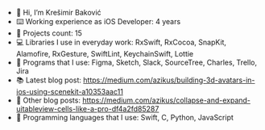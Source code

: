 - 👋 Hi, I’m Krešimir Baković
- ⌨️ Working experience as iOS Developer: 4 years
- 💼 Projects count: 15
- 💻 Libraries I use in everyday work: RxSwift, RxCocoa, SnapKit, Alamofire, RxGesture, SwiftLint, KeychainSwift, Lottie
- 📱 Programs that I use: Figma, Sketch, Slack, SourceTree, Charles, Trello, Jira
- 📚 Latest blog post: https://medium.com/azikus/building-3d-avatars-in-ios-using-scenekit-a10353aac11
- 📄 Other blog posts: https://medium.com/azikus/collapse-and-expand-uitableview-cells-like-a-pro-df4a2fd85287
- 🧮 Programming languages that I use: Swift, C, Python, JavaScript

